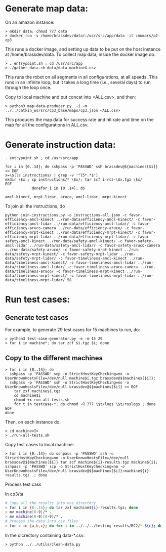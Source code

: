 # Generate map data:

On an amazon instance:
```
> mkdir data; chmod 777 data
> docker run -v /home/brassdev/data/:/usr/src/app/data -it cmumars/p2-cp3
```
This runs a docker image, and setting up data to be put on the host instance at /home/brassdev/data. To collect map data, inside the docker image do:

```
> . entrypoint.sh ; cd /usr/src/app
> ./gather-data.sh data/data-machineX.csv
```
This runs the robot on all segments in all configurations, at all speeds. This runs in an infinite loop, but it takes a long time (i.e., several days) to run through the loop once.

Copy to local machine and put concat into <ALL.csv>, and then:
```
> python3 map-data-producer.py  -i -m ../../catkin_ws/src/cp3_base/maps/cp3.json <ALL.csv> 
```
This produces the map data for success rate and hit rate and time on the map for all the configurations in ALL.csv.


# Generate instruction data:

```
. entrypoint.sh ; cd /usr/src/app

for i in {0..14}; do sshpass -p 'PASSWD' ssh brassdev@${machines[$i]} << EOF
x=\$(ls instructions/ | grep -v '^l5*.*$')
mkdir \$x ; cp instructions/* \$x/; tar zcf i-rc3-\$x.tgz \$x/
EOF
            donefor i in {0..14}; do

amcl-kinect, mrpt-lidar, aruco, amcl-lidar, mrpt-kinect
```
To join all the instructions, do
```
python join-instructions.py -o instructions-all.json -c favor-efficiency-amcl-kinect ../run-data/efficiency-amcl-kinect/ -c favor-efficiency-amcl-lidar ../run-data/efficiency-amcl-lidar/ -c favor-efficiency-aruco-camera ../run-data/efficiency-aruco/ -c favor-efficiency-mrpt-kinect ../run-data/efficiency-mrpt-kinect/ -c favor-efficiency-mrpt-lidar ../run-data/efficiency-mrpt-lidar/ -c favor-safety-amcl-kinect ../run-data/safety-amcl-kinect/ -c favor-safety-amcl-lidar ../run-data/safety-amcl-lidar/ -c favor-safety-aruco-camera ../run-data/safety-aruco/ -c favor-safety-mrpt-kinect ../run-data/safety-mrpt-kinect/ -c favor-safety-mrpt-lidar ../run-data/safety-mrpt-lidar/ -c favor-timeliness-amcl-kinect ../run-data/timeliness-amcl-kinect/ -c favor-timeliness-amcl-lidar ../run-data/timeliness-amcl-lidar/ -c favor-timeliness-aruco-camera ../run-data/timeliness-aruco/ -c favor-timeliness-mrpt-kinect ../run-data/timeliness-mrpt-kinect/ -c favor-timeliness-mrpt-lidar ../run-data/timeliness-mrpt-lidar/ 58
```

# Run test cases:

## Generate test cases
For example, to generate 29 test cases for 15 machines to run, do:

```
> python3 test-case-generator.py -e -m 15 29
> for i in machine*; do tar zcf $i.tgz $i; done
```

## Copy to the different machines
```
> for i in {0..14}; do
  sshpass -p 'PASSWD' scp -o StrictHostKeyChecking=no -o UserKnownHostsFile=/dev/null machine$i.tgz brassdev@${machines[$i]}:
  sshpass -p 'PASSWD' ssh -o StrictHostKeyChecking=no -o UserKnownHostsFile=/dev/null brassdev@${machines[$i]} << EOF
    tar zxf machine$i.tgz
    cd machine$i
    chmod +x run-all-tests.sh
    for t in testcase-*; do chmod -R 777 \$t/logs \$t/roslogs ; done 
EOF
done
```
Then, on each instance do:
```
> cd machine<I>
> ./run-all-tests.sh
```

Copy test cases to local machine:

```
> for i in {0..14}; do sshpass -p 'PASSWD' ssh -o StrictHostKeyChecking=no -o UserKnownHostsFile=/dev/null brassdev@${machines[$i]} tar zcf machine${i}-results.tgz machine${i}; sshpass -p 'PASSWD' scp -o StrictHostKeyChecking=no -o UserKnownHostsFile=/dev/null brassdev@${machines[$i]}:machine${i}-results.tgz .; done
```

Process test cass

In cp3/ta
```sh
# Copy all the results into one directory
> for i in {0..14}; do tar zxf machine${i}-results.tgz; done
> mv machine[0-9]/* .
> mv machine[0-9][0-9]/* .
# Process the data into csv files
> for c in {a,b,c}; do for i in ../../../testing-results/RC2/*-${c}; do python process-data.py ../../../testing-results/RC2/data-${c}.csv $i; done; done
```
In the dicrectory containing data-*.csv:

```
> python ../../utils/clean-data.py
```
